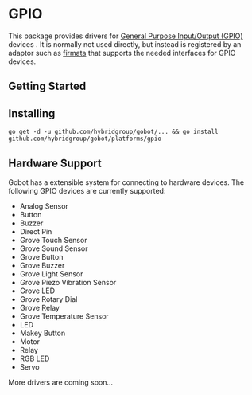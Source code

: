 # GPIO

This package provides drivers for [General Purpose Input/Output (GPIO)](https://en.wikipedia.org/wiki/General_Purpose_Input/Output) devices . It is normally not used directly, but instead is registered by an adaptor such as [firmata](https://github.com/hybridgroup/gobot/platforms/firmata) that supports the needed interfaces for GPIO devices.

## Getting Started

## Installing
```
go get -d -u github.com/hybridgroup/gobot/... && go install github.com/hybridgroup/gobot/platforms/gpio
```

## Hardware Support
Gobot has a extensible system for connecting to hardware devices. The following GPIO devices are currently supported:

  - Analog Sensor
  - Button
  - Buzzer
  - Direct Pin
  - Grove Touch Sensor
  - Grove Sound Sensor
  - Grove Button
  - Grove Buzzer
  - Grove Light Sensor
  - Grove Piezo Vibration Sensor
  - Grove LED
  - Grove Rotary Dial
  - Grove Relay
  - Grove Temperature Sensor
  - LED
  - Makey Button
  - Motor
  - Relay
  - RGB LED
  - Servo

More drivers are coming soon...
